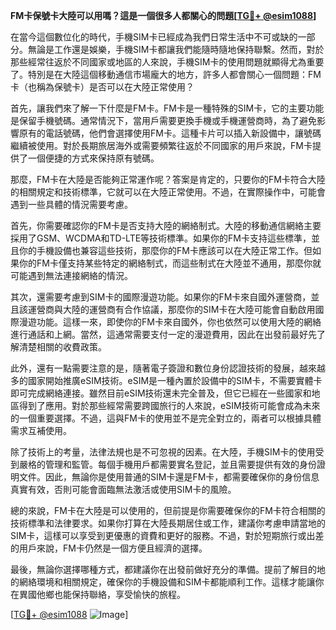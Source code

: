 **FM卡保號卡大陸可以用嗎？這是一個很多人都關心的問題[[TG💪+ @esim1088](https://t.me/s/esim1088)]**

在當今這個數位化的時代，手機SIM卡已經成為我們日常生活中不可或缺的一部分。無論是工作還是娛樂，手機SIM卡都讓我們能隨時隨地保持聯繫。然而，對於那些經常往返於不同國家或地區的人來說，手機SIM卡的使用問題就顯得尤為重要了。特別是在大陸這個移動通信市場龐大的地方，許多人都會關心一個問題：FM卡（也稱為保號卡）是否可以在大陸正常使用？

首先，讓我們來了解一下什麼是FM卡。FM卡是一種特殊的SIM卡，它的主要功能是保留手機號碼。通常情況下，當用戶需要更換手機或手機運營商時，為了避免影響原有的電話號碼，他們會選擇使用FM卡。這種卡片可以插入新設備中，讓號碼繼續被使用。對於長期旅居海外或需要頻繁往返於不同國家的用戶來說，FM卡提供了一個便捷的方式來保持原有號碼。

那麼，FM卡在大陸是否能夠正常運作呢？答案是肯定的，只要你的FM卡符合大陸的相關規定和技術標準，它就可以在大陸正常使用。不過，在實際操作中，可能會遇到一些具體的情況需要考慮。

首先，你需要確認你的FM卡是否支持大陸的網絡制式。大陸的移動通信網絡主要採用了GSM、WCDMA和TD-LTE等技術標準。如果你的FM卡支持這些標準，並且你的手機設備也兼容這些技術，那麼你的FM卡應該可以在大陸正常工作。但如果你的FM卡僅支持某些特定的網絡制式，而這些制式在大陸並不通用，那麼你就可能遇到無法連接網絡的情況。

其次，還需要考慮到SIM卡的國際漫遊功能。如果你的FM卡來自國外運營商，並且該運營商與大陸的運營商有合作協議，那麼你的SIM卡在大陸可能會自動啟用國際漫遊功能。這樣一來，即使你的FM卡來自國外，你也依然可以使用大陸的網絡進行通話和上網。當然，這通常需要支付一定的漫遊費用，因此在出發前最好先了解清楚相關的收費政策。

此外，還有一點需要注意的是，隨著電子簽證和數位身份認證技術的發展，越來越多的國家開始推廣eSIM技術。eSIM是一種內置於設備中的SIM卡，不需要實體卡即可完成網絡連接。雖然目前eSIM技術還未完全普及，但它已經在一些國家和地區得到了應用。對於那些經常需要跨國旅行的人來說，eSIM技術可能會成為未來的一個重要選擇。不過，這與FM卡的使用並不是完全對立的，兩者可以根據具體需求互補使用。

除了技術上的考量，法律法規也是不可忽視的因素。在大陸，手機SIM卡的使用受到嚴格的管理和監管。每個手機用戶都需要實名登記，並且需要提供有效的身份證明文件。因此，無論你是使用普通的SIM卡還是FM卡，都需要確保你的身份信息真實有效，否則可能會面臨無法激活或使用SIM卡的風險。

總的來說，FM卡在大陸是可以使用的，但前提是你需要確保你的FM卡符合相關的技術標準和法律要求。如果你打算在大陸長期居住或工作，建議你考慮申請當地的SIM卡，這樣可以享受到更優惠的資費和更好的服務。不過，對於短期旅行或出差的用戶來說，FM卡仍然是一個方便且經濟的選擇。

最後，無論你選擇哪種方式，都建議你在出發前做好充分的準備。提前了解目的地的網絡環境和相關規定，確保你的手機設備和SIM卡都能順利工作。這樣才能讓你在異國他鄉也能保持聯絡，享受愉快的旅程。

[[TG💪+ @esim1088](https://t.me/s/esim1088) ![Image](https://i.postimg.cc/4NQfJmqS/Snipaste-2025-05-13-00-14-12.png)]